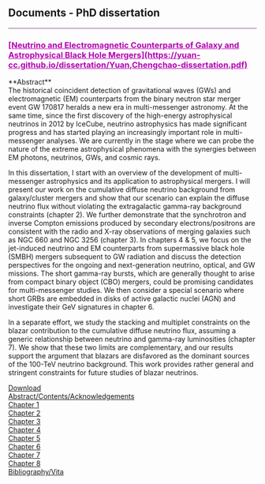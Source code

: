 ## Documents - PhD dissertation
<hr style="height:2px;border-width:0;color:gray;background-color:#B3A1BF">
 <h3 style="color:#B200B2;text-decoration: underline; font-weight: bold;">[Neutrino and Electromagnetic Counterparts of Galaxy and Astrophysical Black Hole Mergers](https://yuan-cc.github.io/dissertation/Yuan,Chengchao-dissertation.pdf)</h3>
**Abstract**<br> 
The historical coincident detection of gravitational waves (GWs) and electromagnetic (EM) counterparts from the binary neutron star merger event GW 170817 heralds a new era in multi-messenger astronomy. At the same time, since the first discovery of the high-energy astrophysical neutrinos in 2012 by IceCube, neutrino astrophysics has made significant progress and has started playing an increasingly important role in multi-messenger analyses. We are currently in the stage where we can probe the nature of the extreme astrophysical phenomena with the synergies between EM photons, neutrinos, GWs, and cosmic rays. 

In this dissertation, I start with an overview of the development of multi-messenger astrophysics and its application to astrophysical mergers. I will present our work on the cumulative diffuse neutrino background from galaxy/cluster mergers and show that our scenario can explain the diffuse neutrino flux without violating the extragalactic gamma-ray background constraints (chapter 2). We further demonstrate that the synchrotron and inverse Compton emissions produced by secondary electrons/positrons are consistent with the radio and X-ray observations of merging galaxies such as NGC 660 and NGC 3256 (chapter 3). In chapters 4 & 5, we focus on the jet-induced neutrino and EM counterparts from supermassive black hole (SMBH) mergers subsequent to GW radiation and discuss the detection perspectives for the ongoing and next-generation neutrino, optical, and GW missions. The short gamma-ray bursts, which are generally thought to arise from compact binary object (CBO) mergers, could be promising candidates for multi-messenger studies. We then consider a special scenario where short GRBs are embedded in disks of active galactic nuclei (AGN) and investigate their GeV signatures in chapter 6.

In a separate effort, we study the stacking and multiplet constraints on the blazar contribution to the cumulative diffuse neutrino flux, assuming a generic relationship between neutrino and gamma-ray luminosities (chapter 7). We show that these two limits are complementary, and our results support the argument that blazars are disfavored as the dominant sources of the 100-TeV neutrino background. This work provides rather general and stringent constraints for future studies of blazar neutrinos.

[Download](https://yuan-cc.github.io/dissertation/Yuan,Chengchao-dissertation.pdf)<br>
[Abstract/Contents/Acknowledgements](https://yuan-cc.github.io/dissertation/abstract.pdf)<br>
[Chapter 1](https://yuan-cc.github.io/dissertation/chapter1.pdf)<br>
[Chapter 2](https://yuan-cc.github.io/dissertation/chapter2.pdf)<br>
[Chapter 3](https://yuan-cc.github.io/dissertation/chapter3.pdf)<br>
[Chapter 4](https://yuan-cc.github.io/dissertation/chapter4.pdf)<br>
[Chapter 5](https://yuan-cc.github.io/dissertation/chapter5.pdf)<br>
[Chapter 6](https://yuan-cc.github.io/dissertation/chapter6.pdf)<br>
[Chapter 7](https://yuan-cc.github.io/dissertation/chapter7.pdf)<br>
[Chapter 8](https://yuan-cc.github.io/dissertation/chapter8.pdf)<br>
[Bibliography/Vita](https://yuan-cc.github.io/dissertation/bibliography.pdf)
